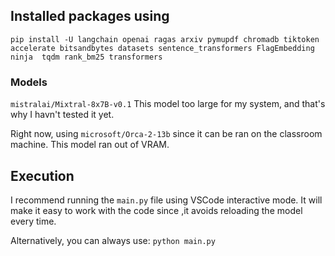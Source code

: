 ## Installed packages using
`pip install -U langchain openai ragas arxiv pymupdf chromadb tiktoken accelerate bitsandbytes datasets sentence_transformers FlagEmbedding ninja  tqdm rank_bm25 transformers`


### Models
`mistralai/Mixtral-8x7B-v0.1`
This model too large for my system, and that's why I havn't tested it yet. 

Right now, using `microsoft/Orca-2-13b` since it can be ran on the classroom machine.
This model ran out of VRAM.

## Execution
I recommend running the `main.py` file using VSCode interactive mode. It will make it easy to work with the code since ,it avoids reloading the model every time.

Alternatively, you can always use:
`python main.py`